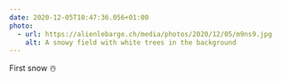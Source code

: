 ```yaml
---
date: 2020-12-05T10:47:36.056+01:00
photo:
  - url: https://alienlebarge.ch/media/photos/2020/12/05/m9ns9.jpg
    alt: A snowy field with white trees in the background
---
```

First snow ☃️
